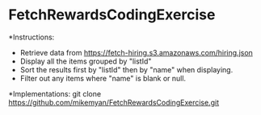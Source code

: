 # FetchRewardsCodingExercise

*Instructions:
* Retrieve data from https://fetch-hiring.s3.amazonaws.com/hiring.json
* Display all the items grouped by "listId"
* Sort the results first by "listId" then by "name" when displaying.
* Filter out any items where "name" is blank or null.

*Implementations:
git clone https://github.com/mikemyan/FetchRewardsCodingExercise.git
